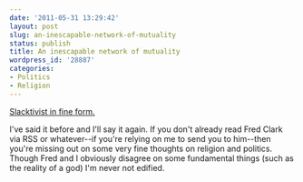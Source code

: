 ```yaml
---
date: '2011-05-31 13:29:42'
layout: post
slug: an-inescapable-network-of-mutuality
status: publish
title: An inescapable network of mutuality
wordpress_id: '28887'
categories:
- Politics
- Religion
---
```


[Slacktivist in fine form.](http://www.patheos.com/community/slacktivist/2011/05/27/an-inescapable-network-of-mutuality/) 

I've said it before and I'll say it again. If you don't already read Fred Clark via RSS or whatever--if you're relying on me to send you to him--then you're missing out on some very fine thoughts on religion and politics.  Though Fred and I obviously disagree on some fundamental things (such as the reality of a god) I'm never not edified.
